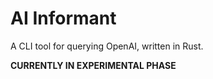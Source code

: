 # AI Informant
A CLI tool for querying OpenAI, written in Rust.

**CURRENTLY IN EXPERIMENTAL PHASE**
